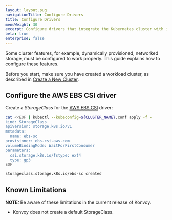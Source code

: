 ```yaml
---
layout: layout.pug
navigationTitle: Configure Drivers
title: Configure Drivers
menuWeight: 30
excerpt: Configure drivers that integrate the Kubernetes cluster with its infrastructure
beta: true
enterprise: false
---
```


Some cluster features, for example, dynamically provisioned, networked storage, must be configured to work properly. This guide explains how to configure these features.

Before you start, make sure you have created a workload cluster, as described in [Create a New Cluster][createnewcluster].

## Configure the AWS EBS CSI driver

Create a _StorageClass_ for the [AWS EBS CSI][aws_ebs_csi] driver:

```sh
cat <<EOF | kubectl --kubeconfig=${CLUSTER_NAME}.conf apply -f -
kind: StorageClass
apiVersion: storage.k8s.io/v1
metadata:
  name: ebs-sc
provisioner: ebs.csi.aws.com
volumeBindingMode: WaitForFirstConsumer
parameters:
  csi.storage.k8s.io/fstype: ext4
  type: gp3
EOF
```

```sh
storageclass.storage.k8s.io/ebs-sc created
```

## Known Limitations

<p class="message--note"><strong>NOTE: </strong>Be aware of these limitations in the current release of Konvoy.</p>

- Konvoy does not create a default StorageClass.

[aws_ebs_csi]: https://github.com/kubernetes-sigs/aws-ebs-csi-driver
[createnewcluster]: ../new
